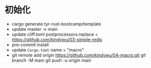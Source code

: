 # 初始化

- cargo generate tyr-rust-bootcamp/template
- update master -> main
- update cliff.toml postprocessors.replace = https://github.com/kindywu/03-simple-redis
- pre-commit install
- update `Cargo.toml` name = "macro"
- git remote add origin https://github.com/kindywu/04-macro.git
  git branch -M main
  git push -u origin main
